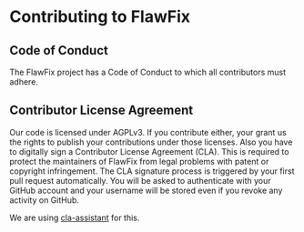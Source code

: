 <!--
 Copyright (C) 2023 Sebastian Kawelke, l3montree UG (haftungsbeschraenkt)
 
 This program is free software: you can redistribute it and/or modify
 it under the terms of the GNU Affero General Public License as
 published by the Free Software Foundation, either version 3 of the
 License, or (at your option) any later version.
 
 This program is distributed in the hope that it will be useful,
 but WITHOUT ANY WARRANTY; without even the implied warranty of
 MERCHANTABILITY or FITNESS FOR A PARTICULAR PURPOSE.  See the
 GNU Affero General Public License for more details.
 
 You should have received a copy of the GNU Affero General Public License
 along with this program.  If not, see <http://www.gnu.org/licenses/>.
-->

# Contributing to FlawFix

## Code of Conduct

The FlawFix project has a Code of Conduct
to which all contributors must adhere.

## Contributor License Agreement

Our code is licensed under AGPLv3. If you contribute either, your grant us the rights to publish your contributions under those licenses. Also you have to digitally sign a Contributor License Agreement (CLA). This is required to protect the maintainers of FlawFix from legal problems with patent or copyright infringement. The CLA signature process is triggered by your first pull request automatically. You will be asked to authenticate with your GitHub account and your username will be stored even if you revoke any activity on GitHub.

We are using [cla-assistant](https://github.com/cla-assistant/cla-assistant) for this.